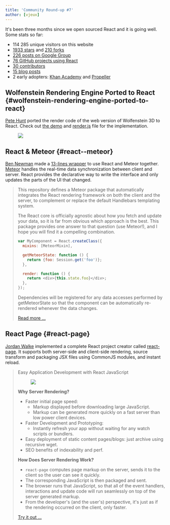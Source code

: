```yaml
---
title: 'Community Round-up #7'
author: [vjeux]
---
```


It's been three months since we open sourced React and it is going well. Some stats so far:

- 114 285 unique visitors on this website
- [1933 stars](https://github.com/facebook/react/stargazers) and [210 forks](https://github.com/facebook/react/network/members)
- [226 posts on Google Group](https://groups.google.com/forum/#!forum/reactjs)
- [76 GitHub projects using React](https://gist.github.com/vjeux/6335762)
- [30 contributors](https://github.com/facebook/react/graphs/contributors)
- [15 blog posts](/blog/)
- 2 early adopters: [Khan Academy](http://sophiebits.com/2013/06/09/using-react-to-speed-up-khan-academy.html) and [Propeller](http://usepropeller.com/blog/posts/from-backbone-to-react/)

## Wolfenstein Rendering Engine Ported to React {#wolfenstein-rendering-engine-ported-to-react}

[Pete Hunt](http://www.petehunt.net/) ported the render code of the web version of Wolfenstein 3D to React. Check out [the demo](http://www.petehunt.net/wolfenstein3D-react/wolf3d.html) and [render.js](https://github.com/petehunt/wolfenstein3D-react/blob/master/js/renderer.js#L183) file for the implementation.

<figure><a href="http://www.petehunt.net/wolfenstein3D-react/wolf3d.html"><img src="/images/blog/wolfenstein_react.png"/></a></figure>

## React & Meteor {#react--meteor}

[Ben Newman](https://twitter.com/benjamn) made a [13-lines wrapper](https://github.com/benjamn/meteor-react/blob/master/lib/mixin.js) to use React and Meteor together. [Meteor](http://www.meteor.com/) handles the real-time data synchronization between client and server. React provides the declarative way to write the interface and only updates the parts of the UI that changed.

> This repository defines a Meteor package that automatically integrates the React rendering framework on both the client and the server, to complement or replace the default Handlebars templating system.
>
> The React core is officially agnostic about how you fetch and update your data, so it is far from obvious which approach is the best. This package provides one answer to that question (use Meteor!), and I hope you will find it a compelling combination.
>
> ```javascript
> var MyComponent = React.createClass({
>   mixins: [MeteorMixin],
>
>   getMeteorState: function () {
>     return {foo: Session.get('foo')};
>   },
>
>   render: function () {
>     return <div>{this.state.foo}</div>;
>   },
> });
> ```
>
> Dependencies will be registered for any data accesses performed by getMeteorState so that the component can be automatically re-rendered whenever the data changes.
>
> [Read more ...](https://github.com/benjamn/meteor-react)

## React Page {#react-page}

[Jordan Walke](https://github.com/jordwalke) implemented a complete React project creator called [react-page](https://github.com/facebook/react-page/). It supports both server-side and client-side rendering, source transform and packaging JSX files using CommonJS modules, and instant reload.

> Easy Application Development with React JavaScript
>
> <figure><a href="https://github.com/facebook/react-page/"><img src="/images/blog/react-page.png"/></a></figure>
>
> **Why Server Rendering?**
>
> - Faster initial page speed:
>   - Markup displayed before downloading large JavaScript.
>   - Markup can be generated more quickly on a fast server than low power client devices.
> - Faster Development and Prototyping:
>   - Instantly refresh your app without waiting for any watch scripts or bundlers.
> - Easy deployment of static content pages/blogs: just archive using recursive wget.
> - SEO benefits of indexability and perf.
>
> **How Does Server Rendering Work?**
>
> - `react-page` computes page markup on the server, sends it to the client so the user can see it quickly.
> - The corresponding JavaScript is then packaged and sent.
> - The browser runs that JavaScript, so that all of the event handlers, interactions and update code will run seamlessly on top of the server generated markup.
> - From the developer's (and the user's) perspective, it's just as if the rendering occurred on the client, only faster.
>
> [Try it out ...](https://github.com/facebook/react-page/)
